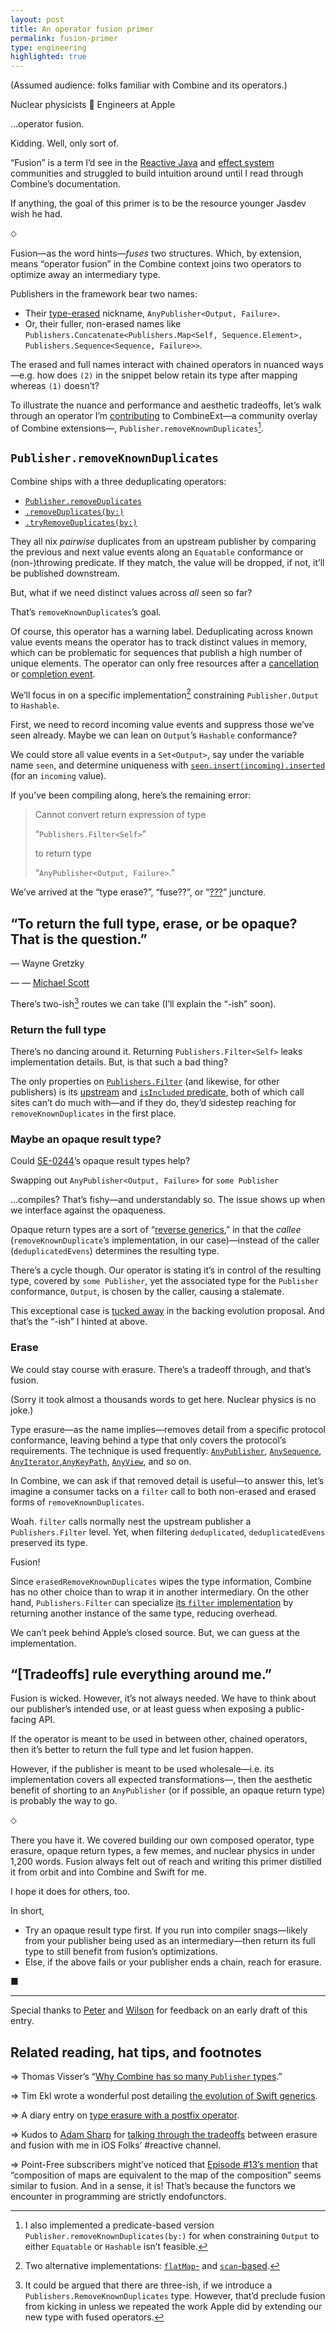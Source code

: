 ```yaml
---
layout: post
title: An operator fusion primer
permalink: fusion-primer
type: engineering
highlighted: true
---
```


(Assumed audience: folks familiar with Combine and its operators.)

Nuclear physicists 🤝 Engineers at Apple

…operator fusion.

Kidding. Well, only sort of.

“Fusion” is a term I’d see in the [Reactive Java](http://akarnokd.blogspot.com/2016/03/operator-fusion-part-1.html) and [effect system](https://github.com/fused-effects/fused-effects/blame/40cf33031576f179c9e4ba3f9e8a33ba642fcc91/README.md#L98-L106) communities and struggled to build intuition around until I read through Combine’s documentation.

If anything, the goal of this primer is to be the resource younger Jasdev wish he had.

⬦

Fusion—as the word hints—_fuses_ two structures. Which, by extension, means “operator fusion” in the Combine context joins two operators to optimize away an intermediary type.

Publishers in the framework bear two names:

- Their [type-erased](https://developer.apple.com/documentation/combine/publishers/output/3241611-erasetoanypublisher) nickname, `AnyPublisher<Output, Failure>`.
- Or, their fuller, non-erased names like `Publishers.Concatenate<Publishers.Map<Self, Sequence.Element>, Publishers.Sequence<Sequence, Failure>>`.

The erased and full names interact with chained operators in nuanced ways—e.g. how does `(2)` in the snippet below retain its type after mapping whereas `(1)` doesn’t?

<script src="https://gist.github.com/jasdev/194004eaa530293f6322c75a8cea4830.js"></script>

To illustrate the nuance and performance and aesthetic tradeoffs, let’s walk through an operator I’m [contributing](https://github.com/CombineCommunity/CombineExt/pull/7) to CombineExt—a community overlay of Combine extensions—, `Publisher.removeKnownDuplicates`[^1].

## `Publisher.removeKnownDuplicates`

Combine ships with a three deduplicating operators:

- [`Publisher.removeDuplicates`](https://developer.apple.com/documentation/combine/publisher/3204745-removeduplicates)
- [`.removeDuplicates(by:)`](https://developer.apple.com/documentation/combine/publisher/3204746-removeduplicates)
- [`.tryRemoveDuplicates(by:)`](https://developer.apple.com/documentation/combine/publisher/3204777-tryremoveduplicates)

They all nix _pairwise_ duplicates from an upstream publisher by comparing the previous and next value events along an `Equatable` conformance or (non-)throwing predicate. If they match, the value will be dropped, if not, it’ll be published downstream.

But, what if we need distinct values across _all_ seen so far?

That’s `removeKnownDuplicates`’s goal.

Of course, this operator has a warning label. Deduplicating across known value events means the operator has to track distinct values in memory, which can be problematic for sequences that publish a high number of unique elements. The operator can only free resources after a [cancellation](https://developer.apple.com/documentation/combine/cancellable/3204391-cancel) or [completion event](https://developer.apple.com/documentation/combine/subscribers/completion).

We’ll focus in on a specific implementation[^2] constraining  `Publisher.Output` to `Hashable`.

<script src="https://gist.github.com/jasdev/d241612e599842c3661bc26af28d3f3f.js"></script>

First, we need to record incoming value events and suppress those we’ve seen already. Maybe we can lean on `Output`’s `Hashable` conformance?

We could store all value events in a `Set<Output>`, say under the variable name `seen`, and determine uniqueness with [`seen.insert(incoming).inserted`](https://developer.apple.com/documentation/swift/set/3128848-insert) (for an `incoming` value).

<script src="https://gist.github.com/jasdev/1c6f576a0b6ef709591c6ac96a04bb12.js"></script>

If you’ve been compiling along, here’s the remaining error:

> Cannot convert return expression of type 
>
> “`Publishers.Filter<Self>`”
>
> to return type
>
> “`AnyPublisher<Output, Failure>`.”

We’ve arrived at the “type erase?”, “fuse??”, or “[???](https://knowyourmeme.com/memes/confused-nick-young)” juncture.

## “To return the full type, erase, or be opaque? That is the question.”

— Wayne Gretzky

— — [Michael Scott](https://www.reddit.com/r/OutOfTheLoop/comments/3kyz8p/why_do_people_always_quote_things_with_michael/)

There’s two-ish[^3] routes we can take (I’ll explain the “-ish” soon).

### Return the full type

There’s no dancing around it. Returning `Publishers.Filter<Self>` leaks implementation details. But, is that such a bad thing?

The only properties on [`Publishers.Filter`](https://developer.apple.com/documentation/combine/publishers/filter) (and likewise, for other publishers) is its [upstream](https://developer.apple.com/documentation/combine/publishers/filter/3207691-upstream) and [`isIncluded` predicate](https://developer.apple.com/documentation/combine/publishers/filter/3207629-isincluded), both of which call sites can’t do much with—and if they do, they’d sidestep reaching for `removeKnownDuplicates` in the first place.

### Maybe an opaque result type?

Could [SE-0244](https://github.com/apple/swift-evolution/blob/53c2e80bdede03b99aee683fe6399b6e4cf0bf95/proposals/0244-opaque-result-types.md)’s opaque result types help?

Swapping out `AnyPublisher<Output, Failure>` for `some Publisher`

…compiles? That’s fishy—and understandably so. The issue shows up when we interface against the opaqueness.

<script src="https://gist.github.com/jasdev/620784d991fa6c9653754daae80e6f10.js"></script> 

Opaque return types are a sort of “[reverse generics](https://github.com/apple/swift-evolution/blame/53c2e80bdede03b99aee683fe6399b6e4cf0bf95/proposals/0244-opaque-result-types.md#L89-L107),” in that the _callee_ (`removeKnownDuplicate`’s implementation, in our case)—instead of the caller (`deduplicatedEvens`) determines the resulting type.

There’s a cycle though. Our operator is stating it’s in control of the resulting type, covered by `some Publisher`, yet the associated type for the `Publisher` conformance, `Output`, is chosen by the caller, causing a stalemate.

This exceptional case is [tucked away](https://github.com/apple/swift-evolution/blame/53c2e80bdede03b99aee683fe6399b6e4cf0bf95/proposals/0244-opaque-result-types.md#L387-L403) in the backing evolution proposal. And that’s the “-ish” I hinted at above.

### Erase

We could stay course with erasure. There’s a tradeoff through, and that’s fusion.

(Sorry it took almost a thousands words to get here. Nuclear physics is no joke.)

Type erasure—as the name implies—removes detail from a specific protocol conformance, leaving behind a type that only covers the protocol’s requirements. The technique is used frequently: [`AnyPublisher`](https://developer.apple.com/documentation/combine/anypublisher), [`AnySequence`](https://developer.apple.com/documentation/swift/anysequence), [`AnyIterator`](https://developer.apple.com/documentation/swift/anyiterator),[`AnyKeyPath`](https://developer.apple.com/documentation/swift/anykeypath), [`AnyView`](https://developer.apple.com/documentation/swiftui/anyview), and so on.

In Combine, we can ask if that removed detail is useful—to answer this, let’s imagine a consumer tacks on a `filter` call to both non-erased and erased forms of `removeKnownDuplicates`.

<script src="https://gist.github.com/jasdev/5ed5183336a12dca288c4eeb8a4e97bd.js"></script>

Woah. `filter` calls normally nest the upstream publisher a `Publishers.Filter` level. Yet, when filtering `deduplicated`, `deduplicatedEvens` preserved its type.

Fusion!

Since `erasedRemoveKnownDuplicates` wipes the type information, Combine has no other choice than to wrap it in another intermediary. On the other hand, `Publishers.Filter` can specialize [its `filter` implementation](https://developer.apple.com/documentation/combine/publishers/filter/3207623-filter) by returning another instance of the same type, reducing overhead.

We can’t peek behind Apple’s closed source. But, we can guess at the implementation.

<script src="https://gist.github.com/jasdev/b5619cd756e23248b84fc12e7d92b4d2.js"></script>

## “[Tradeoffs] rule everything around me.”

Fusion is wicked. However, it’s not always needed. We have to think about our publisher’s intended use, or at least guess when exposing a public-facing API.

If the operator is meant to be used in between other, chained operators, then it’s better to return the full type and let fusion happen.

However, if the publisher is meant to be used wholesale—i.e. its implementation covers all expected transformations—, then the aesthetic benefit of shorting to an `AnyPublisher` (or if possible, an opaque return type) is probably the way to go.

<script src="https://gist.github.com/jasdev/363cb7268e93f75d45dc09a065b76eb9.js"></script>

⬦

There you have it. We covered building our own composed operator, type erasure, opaque return types, a few memes, and nuclear physics in under 1,200 words. Fusion always felt out of reach and writing this primer distilled it from orbit and into Combine and Swift for me.

I hope it does for others, too.

In short,

- Try an opaque result type first. If you run into compiler snags—likely from your publisher being used as an intermediary—then return its full type to still benefit from fusion’s optimizations.
- Else, if the above fails or your publisher ends a chain, reach for erasure.

■

---

Special thanks to [Peter](https://github.com/peter-tomaselli) and [Wilson](https://twitter.com/WilsonCusack) for feedback on an early draft of this entry.

## Related reading, hat tips, and footnotes

[^1]: I also implemented a predicate-based version `Publisher.removeKnownDuplicates(by:)` for when constraining `Output` to either `Equatable` or `Hashable` isn’t feasible.

[^2]: Two alternative implementations: [`flatMap`-](https://gist.github.com/jasdev/702d1e8fc7079ba42081b5d4f4868e20) and [`scan`-based](https://gist.github.com/jasdev/3b98310fe3ca6b32fea5bfed243f54e2).

[^3]: It could be argued that there are three-ish, if we introduce a `Publishers.RemoveKnownDuplicates` type. However, that’d preclude fusion from kicking in unless we repeated the work Apple did by extending our new type with fused operators.

⇒ Thomas Visser’s “[Why Combine has so many `Publisher` types](https://www.thomasvisser.me/2019/07/04/combine-types/).”

⇒ Tim Ekl wrote a wonderful post detailing [the evolution of Swift generics](https://www.timekl.com/blog/2019/04/14/swift-generics-evolution/).

⇒ A diary entry on [type erasure with a postfix operator](/notes/postfix-erasure).

⇒ Kudos to [Adam Sharp](https://twitter.com/sharplet) for [talking through the tradeoffs](https://iosdevelopers.slack.com/archives/C0AET0JQ5/p1585060545148100?thread_ts=1582657918.079500&cid=C0AET0JQ5) between erasure and fusion with me in iOS Folks’ #reactive channel.

⇒ Point-Free subscribers might’ve noticed that [Episode #13’s mention](https://www.pointfree.co/collections/map-zip-flat-map/map/ep13-the-many-faces-of-map#t180) that “composition of maps are equivalent to the map of the composition” seems similar to fusion. And in a sense, it is! That’s because the functors we encounter in programming are strictly endofunctors.